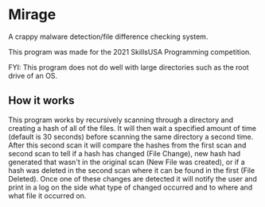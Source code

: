 # Mirage
A crappy malware detection/file difference checking system.

This program was made for the 2021 SkillsUSA Programming competition.

FYI: This program does not do well with large directories such as the root drive of an OS.

## How it works

This program works by recursively scanning through a directory and creating a hash of all of the files.
It will then wait a specified amount of time (default is 30 seconds) before scanning the same directory a second time.
After this second scan it will compare the hashes from the first scan and second scan to tell if a hash has changed (File Change), new hash had generated that wasn't in the original scan (New File was created), or if a hash was deleted in the second scan where it can be found in the first (File Deleted).
Once one of these changes are detected it will notify the user and print in a log on the side what type of changed occurred and to where and what file it occurred on.

